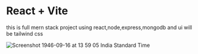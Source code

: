 # React + Vite
this is full mern stack project using react,node,express,mongodb and ui will be tailwind css 

![Screenshot 1946-09-16 at 13 59 05 India Standard Time](https://github.com/user-attachments/assets/b237b3ee-0c0f-471c-8fac-908469062981)

